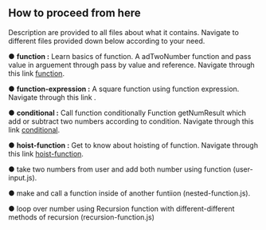 ## How to proceed from here

Description are provided to all files about what it contains. Navigate to different files provided down below according to your need.

● **function :** Learn basics of function. A adTwoNumber function and pass value in arguement through pass by value and reference. Navigate through this link [function](./function.js).

● **function-expression :** A square function using function expression. Navigate through this link [](./function-expression.js).

● **conditional :** Call function conditionally Function getNumResult which add or subtract two numbers according to condition. Navigate through this link [conditional](./conditional.js).

● **hoist-function :** Get to know about hoisting of function. Navigate through this link [hoist-function](./hoist-function.js).

● take two numbers from user and add both number using function (user-input.js).

● make and call a function inside of another funtiion (nested-function.js).

● loop over number using Recursion function with different-different methods of recursion (recursion-function.js)